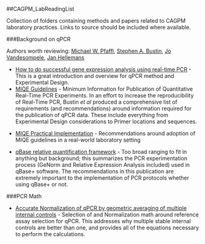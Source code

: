 ##CAGPM_LabReadingList


Collection of folders containing methods and papers related to CAGPM laboratory practices.  Links to source should be included where available.

###Background on qPCR

Authors worth reviewing: [Michael W. Pfaffl](http://www.researchgate.net/profile/Michael_Pfaffl "Pfaffl"), [Stephen A. Bustin](http://www.researchgate.net/profile/Stephen_Bustin2 "Bustin"), [Jo Vandesompele](http://www.researchgate.net/profile/Jo_Vandesompele "Vandesompele"), [Jan Hellemans](http://www.researchgate.net/profile/Jan_Hellemans "Hellemans")

* [How to do successful gene expression analysis using real-time PCR](http://www.sciencedirect.com/science/article/pii/S1046202309002461 "Vandesompele") - This is a great introduction and overview for qPCR method and Experimental Design.
* [MIQE Guidelines](http://www.clinchem.org/content/55/4/611.long "MIQE") -  Minimum Information for Publication of Quantitative Real-Time PCR Experiments.  In an effort to increase the reproducibility of Real-Time PCR, Bustin *et al* produced a comprehensive list of requirements (and recommendations) around information required for the publication of qPCR data.  These include everything from Experimental Design considerations to Primer locations and sequences.
- [MIQE Practical Implementation](http://www.ncbi.nlm.nih.gov/pmc/articles/PMC2955025/ "MIQE Practical") - Recommendations around adoption of MIQE guidelines in a real-world laboratory setting
* [qBase relative quantification framework](http://genomebiology.com/content/8/2/R19 "qBase+") - Too broad ranging to fit in anything but background; this summarizes the PCR experimentation process (GeNorm and Relative Expression Analysis included) used in qBase+ software.  The recommendations in this publication are extremely important to the implementation of PCR protocols whether using qBase+ or not.

###PCR Math

* [Accurate Normalization of qPCR by geometric averaging of multiple internal controls](http://genomebiology.com/2002/3/7/research/0034/ "GeNorm") - Selection of and Normalization math around reference assay selection for qPCR.  This addresses why multiple stable internal controls are better than one, and provides all of the equations necessary to perform the calculations.
